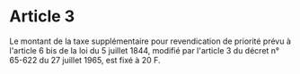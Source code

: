 # Article 3

Le montant de la taxe supplémentaire pour revendication de priorité prévu à l'article 6 bis de la loi du 5 juillet 1844, modifié par l'article 3 du décret n° 65-622 du 27 juillet 1965, est fixé à 20 F.
